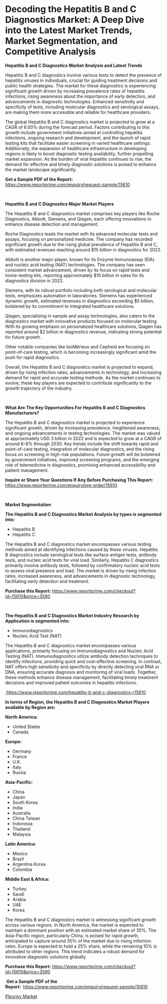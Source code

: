 <p><h1>Decoding the Hepatitis B and C Diagnostics Market: A Deep Dive into the Latest Market Trends, Market Segmentation, and Competitive Analysis</h1></p><p><strong>Hepatitis B and C Diagnostics Market Analysis and Latest Trends</strong></p>
<p><p>Hepatitis B and C diagnostics involve various tests to detect the presence of hepatitis viruses in individuals, crucial for guiding treatment decisions and public health strategies. The market for these diagnostics is experiencing significant growth driven by increasing prevalence rates of hepatitis infections, rising awareness about the importance of early detection, and advancements in diagnostic technologies. Enhanced sensitivity and specificity of tests, including molecular diagnostics and serological assays, are making them more accessible and reliable for healthcare providers.</p><p>The global Hepatitis B and C diagnostics market is projected to grow at a CAGR of 6.00% during the forecast period. Factors contributing to this growth include government initiatives aimed at controlling hepatitis infections, ongoing research and development, and the launch of rapid testing kits that facilitate easier screening in varied healthcare settings. Additionally, the expansion of healthcare infrastructure in developing regions is likely to boost diagnostic testing availability, further propelling market expansion. As the burden of viral hepatitis continues to rise, the demand for effective and timely diagnostic solutions is poised to enhance the market landscape significantly.</p></p>
<p><strong>Get a Sample PDF of the Report:&nbsp;</strong> <a href="https://www.reportprime.com/enquiry/request-sample/15610?utm_campaign=2939&utm_medium=2&utm_source=Github&utm_content=ia&utm_term=20032025&utm_id=hepatitis-b-and-c-diagnostics">https://www.reportprime.com/enquiry/request-sample/15610</a></p>
<p>&nbsp;</p>
<p><strong>Hepatitis B and C Diagnostics Major Market Players</strong></p>
<p><p>The Hepatitis B and C diagnostics market comprises key players like Roche Diagnostics, Abbott, Siemens, and Qiagen, each offering innovations to enhance disease detection and management. </p><p>Roche Diagnostics leads the market with its advanced molecular tests and assays, focusing on personalized medicine. The company has recorded significant growth due to the rising global prevalence of Hepatitis B and C, with estimated revenues reaching around $15 billion in diagnostics for 2022.</p><p>Abbott is another major player, known for its Enzyme Immunoassay (EIA) and nucleic acid testing (NAT) technologies. The company has seen consistent market advancement, driven by its focus on rapid tests and home-testing kits, reporting approximately $10 billion in sales for its diagnostics division in 2022.</p><p>Siemens, with its robust portfolio including both serological and molecular tests, emphasizes automation in laboratories. Siemens has experienced dynamic growth, estimated revenues in diagnostics exceeding $5 billion, bolstered by its commitment to integrated healthcare solutions.</p><p>Qiagen, specializing in sample and assay technologies, also caters to the diagnostics market with innovative products focused on molecular testing. With its growing emphasis on personalized healthcare solutions, Qiagen has reported around $2 billion in diagnostics revenue, indicating strong potential for future growth.</p><p>Other notable companies like bioMérieux and Cepheid are focusing on point-of-care testing, which is becoming increasingly significant amid the push for rapid diagnostics.</p><p>Overall, the Hepatitis B and C diagnostics market is projected to expand, driven by rising infection rates, advancements in technology, and increasing demand for rapid and accurate testing methods. As the market continues to evolve, these key players are expected to contribute significantly to the growth trajectory of the industry.</p></p>
<p>&nbsp;</p>
<p><strong>What Are The Key Opportunities For Hepatitis B and C Diagnostics Manufacturers?</strong></p>
<p><p>The Hepatitis B and C diagnostics market is projected to experience significant growth, driven by increasing prevalence, heightened awareness, and ongoing advancements in testing technologies. The market was valued at approximately USD 3 billion in 2022 and is expected to grow at a CAGR of around 6-8% through 2030. Key trends include the shift towards rapid and point-of-care testing, integration of molecular diagnostics, and the rising focus on screening in high-risk populations. Future growth will be bolstered by government initiatives, improved screening programs, and the emerging role of telemedicine in diagnostics, promising enhanced accessibility and patient management.</p></p>
<p><strong>Inquire or Share Your Questions If Any Before Purchasing This Report:</strong> <a href="https://www.reportprime.com/enquiry/pre-order/15610?utm_campaign=2939&utm_medium=2&utm_source=Github&utm_content=ia&utm_term=20032025&utm_id=hepatitis-b-and-c-diagnostics">https://www.reportprime.com/enquiry/pre-order/15610</a></p>
<p>&nbsp;</p>
<p><strong>Market Segmentation</strong></p>
<p><strong>The Hepatitis B and C Diagnostics Market Analysis by types is segmented into:</strong></p>
<p><ul><li>Hepatitis B</li><li>Hepatitis C</li></ul></p>
<p><p>The Hepatitis B and C diagnostics market encompasses various testing methods aimed at identifying infections caused by these viruses. Hepatitis B diagnostics include serological tests like surface antigen tests, antibody tests, and nucleic acid tests for viral load. Similarly, Hepatitis C diagnostics primarily involve antibody tests, followed by confirmatory nucleic acid tests to assess viral presence and load. The market is driven by rising infection rates, increased awareness, and advancements in diagnostic technology, facilitating early detection and treatment.</p></p>
<p><strong>Purchase this Report:&nbsp;</strong><a href="https://www.reportprime.com/checkout?id=15610&price=3590&utm_campaign=2939&utm_medium=2&utm_source=Github&utm_content=ia&utm_term=20032025&utm_id=hepatitis-b-and-c-diagnostics">https://www.reportprime.com/checkout?id=15610&price=3590</a></p>
<p>&nbsp;</p>
<p><strong>The Hepatitis B and C Diagnostics Market Industry Research by Application is segmented into:</strong></p>
<p><ul><li>Immunodiagnostics</li><li>Nucleic Acid Test (NAT)</li></ul></p>
<p><p>The Hepatitis B and C diagnostics market encompasses various applications, primarily focusing on immunodiagnostics and Nucleic Acid Testing (NAT). Immunodiagnostics utilize antibody detection techniques to identify infections, providing quick and cost-effective screening. In contrast, NAT offers high sensitivity and specificity by directly detecting viral RNA or DNA, ensuring accurate diagnosis and monitoring of viral loads. Together, these methods enhance disease management, facilitating timely treatment decisions and improved patient outcomes in hepatitis infections.</p></p>
<p><a href="https://www.reportprime.com/hepatitis-b-and-c-diagnostics-r15610?utm_campaign=2939&utm_medium=2&utm_source=Github&utm_content=ia&utm_term=20032025&utm_id=hepatitis-b-and-c-diagnostics">&nbsp;https://www.reportprime.com/hepatitis-b-and-c-diagnostics-r15610</a></p>
<p><strong>In terms of Region, the Hepatitis B and C Diagnostics Market Players available by Region are:</strong></p>
<p>
    <p> <strong> North America: </strong>
        <ul>
            <li>United States</li>
            <li>Canada</li>
        </ul>
        </p> 
    <p> <strong> Europe: </strong>
        <ul>
            <li>Germany</li>
            <li>France</li>
            <li>U.K.</li>
            <li>Italy</li>
            <li>Russia</li>
        </ul>
        </p> 
    <p> <strong> Asia-Pacific: </strong>
        <ul>
            <li>China</li>
            <li>Japan</li>
            <li>South Korea</li>
            <li>India</li>
            <li>Australia</li>
            <li>China Taiwan</li>
            <li>Indonesia</li>
            <li>Thailand</li>
            <li>Malaysia</li>
        </ul>
        </p> 
    <p> <strong> Latin America: </strong>
        <ul>
            <li>Mexico</li>
            <li>Brazil</li>
            <li>Argentina Korea</li>
            <li>Colombia</li>
        </ul>
        </p> 
    <p> <strong> Middle East & Africa: </strong>
        <ul>
            <li>Turkey</li>
            <li>Saudi</li>
            <li>Arabia</li>
            <li>UAE</li>
            <li>Korea</li>
        </ul>
    </p>
    </p>
<p><p>The Hepatitis B and C diagnostics market is witnessing significant growth across various regions. In North America, the market is expected to maintain a dominant position with an estimated market share of 35%. The Asia-Pacific region, particularly China, is poised for rapid growth, anticipated to capture around 30% of the market due to rising infection rates. Europe is expected to hold a 25% share, while the remaining 10% is attributed to other regions. This trend indicates a robust demand for innovative diagnostic solutions globally.</p></p>
<p><strong>Purchase this Report: </strong><a href="https://www.reportprime.com/checkout?id=15610&price=3590&utm_campaign=2939&utm_medium=2&utm_source=Github&utm_content=ia&utm_term=20032025&utm_id=hepatitis-b-and-c-diagnostics">https://www.reportprime.com/checkout?id=15610&price=3590</a></p>
<p>&nbsp;<strong>Get a Sample PDF of the Report:&nbsp;&nbsp;</strong><a href="https://www.reportprime.com/enquiry/request-sample/15610?utm_campaign=2939&utm_medium=2&utm_source=Github&utm_content=ia&utm_term=20032025&utm_id=hepatitis-b-and-c-diagnostics">https://www.reportprime.com/enquiry/request-sample/15610</a></p>
<p><strong></strong></p>
<p><p><a href="https://github.com/myongfranzcs/Market-Research-Report-List-1/blob/main/pleurisy-market.md?utm_campaign=2939&utm_medium=2&utm_source=Github&utm_content=ia&utm_term=20032025&utm_id=hepatitis-b-and-c-diagnostics">Pleurisy Market</a></p></p>